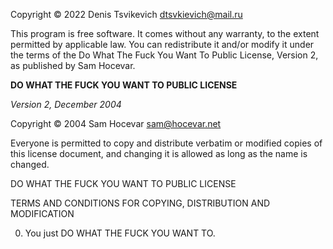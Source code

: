 Copyright © 2022 Denis Tsvikevich dtsvkievich@mail.ru

This program is free software. It comes without any warranty, to the extent permitted by applicable law. You can redistribute it and/or modify it under the terms of the Do What The Fuck You Want To Public License, Version 2, as published by Sam Hocevar.

**DO WHAT THE FUCK YOU WANT TO PUBLIC LICENSE**

_Version 2, December 2004_ 

Copyright © 2004 Sam Hocevar sam@hocevar.net

Everyone is permitted to copy and distribute verbatim or modified copies of this license document, and changing it is allowed as long as the name is changed.

DO WHAT THE FUCK YOU WANT TO PUBLIC LICENSE 

TERMS AND CONDITIONS FOR COPYING, DISTRIBUTION AND MODIFICATION

0. You just DO WHAT THE FUCK YOU WANT TO.